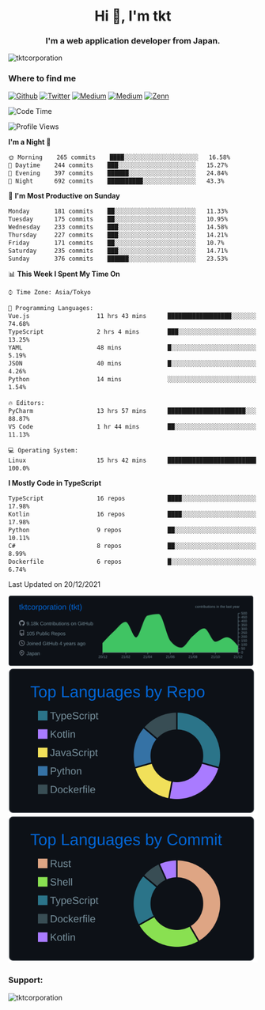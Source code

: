 <h1 align="center">Hi 👋, I'm tkt</h1>
<h3 align="center">I'm a web application developer from Japan.</h3>

<p align="left"> <img src="https://komarev.com/ghpvc/?username=tktcorporation&label=Profile%20views&color=0e75b6&style=flat" alt="tktcorporation" /> </p>

<h3>Where to find me</h3>
<p>
<a href="https://github.com/tktcorporation" target="_blank"><img alt="Github" src="https://img.shields.io/badge/GitHub-%2312100E.svg?&style=for-the-badge&logo=Github&logoColor=white" /></a>
<a href="https://twitter.com/tktcorporation" target="_blank"><img alt="Twitter" src="https://img.shields.io/badge/twitter-%231DA1F2.svg?&style=for-the-badge&logo=twitter&logoColor=white" /></a>
<a href="https://www.linkedin.com/in/tktcorporation" target="_blank"><img alt="Medium" src="https://img.shields.io/badge/linkdin-0a66c2.svg?&style=for-the-badge&logo=linkedin&logoColor=white" /></a>
<a href="https://qiita.com/tktcorporation" target="_blank"><img alt="Medium" src="https://img.shields.io/badge/qiita-55C500.svg?&style=for-the-badge&logo=qiita&logoColor=white" /></a>
<a href="https://zenn.dev/tktcorporation" target="_blank"><img alt="Zenn" src="https://img.shields.io/badge/Zenn-3EA8FF.svg?&style=for-the-badge&logo=Zenn&logoColor=white" /></a>
</p>
  
<!--START_SECTION:waka-->
![Code Time](http://img.shields.io/badge/Code%20Time-60%20hrs%201%20min-blue)

![Profile Views](http://img.shields.io/badge/Profile%20Views-9-blue)

**I'm a Night 🦉** 

```text
🌞 Morning    265 commits    ████░░░░░░░░░░░░░░░░░░░░░   16.58% 
🌆 Daytime    244 commits    ███░░░░░░░░░░░░░░░░░░░░░░   15.27% 
🌃 Evening    397 commits    ██████░░░░░░░░░░░░░░░░░░░   24.84% 
🌙 Night      692 commits    ██████████░░░░░░░░░░░░░░░   43.3%

```
📅 **I'm Most Productive on Sunday** 

```text
Monday       181 commits    ██░░░░░░░░░░░░░░░░░░░░░░░   11.33% 
Tuesday      175 commits    ██░░░░░░░░░░░░░░░░░░░░░░░   10.95% 
Wednesday    233 commits    ███░░░░░░░░░░░░░░░░░░░░░░   14.58% 
Thursday     227 commits    ███░░░░░░░░░░░░░░░░░░░░░░   14.21% 
Friday       171 commits    ██░░░░░░░░░░░░░░░░░░░░░░░   10.7% 
Saturday     235 commits    ███░░░░░░░░░░░░░░░░░░░░░░   14.71% 
Sunday       376 commits    ██████░░░░░░░░░░░░░░░░░░░   23.53%

```


📊 **This Week I Spent My Time On** 

```text
⌚︎ Time Zone: Asia/Tokyo

💬 Programming Languages: 
Vue.js                   11 hrs 43 mins      ██████████████████░░░░░░░   74.68% 
TypeScript               2 hrs 4 mins        ███░░░░░░░░░░░░░░░░░░░░░░   13.25% 
YAML                     48 mins             █░░░░░░░░░░░░░░░░░░░░░░░░   5.19% 
JSON                     40 mins             █░░░░░░░░░░░░░░░░░░░░░░░░   4.26% 
Python                   14 mins             ░░░░░░░░░░░░░░░░░░░░░░░░░   1.54%

🔥 Editors: 
PyCharm                  13 hrs 57 mins      ██████████████████████░░░   88.87% 
VS Code                  1 hr 44 mins        ██░░░░░░░░░░░░░░░░░░░░░░░   11.13%

💻 Operating System: 
Linux                    15 hrs 42 mins      █████████████████████████   100.0%

```

**I Mostly Code in TypeScript** 

```text
TypeScript               16 repos            ████░░░░░░░░░░░░░░░░░░░░░   17.98% 
Kotlin                   16 repos            ████░░░░░░░░░░░░░░░░░░░░░   17.98% 
Python                   9 repos             ██░░░░░░░░░░░░░░░░░░░░░░░   10.11% 
C#                       8 repos             ██░░░░░░░░░░░░░░░░░░░░░░░   8.99% 
Dockerfile               6 repos             █░░░░░░░░░░░░░░░░░░░░░░░░   6.74%

```



 Last Updated on 20/12/2021
<!--END_SECTION:waka-->

[![](https://raw.githubusercontent.com/tktcorporation/tktcorporation/master/profile-summary-card-output/github_dark/0-profile-details.svg)](https://github.com/vn7n24fzkq/github-profile-summary-cards)
[![](https://raw.githubusercontent.com/tktcorporation/tktcorporation/master/profile-summary-card-output/github_dark/1-repos-per-language.svg)](https://github.com/vn7n24fzkq/github-profile-summary-cards) [![](https://raw.githubusercontent.com/tktcorporation/tktcorporation/master/profile-summary-card-output/github_dark/2-most-commit-language.svg)](https://github.com/vn7n24fzkq/github-profile-summary-cards)

<h3 align="left">Support:</h3>
<p><a href="https://www.buymeacoffee.com/tktcorporation"> <img align="left" src="https://cdn.buymeacoffee.com/buttons/v2/default-yellow.png" height="50" width="210" alt="tktcorporation" /></a></p><br><br>
